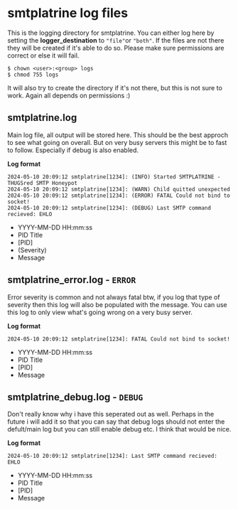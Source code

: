 # smtplatrine log files

This is the logging directory for smtplatrine. You can either log here by setting the **logger_destination** to `"file"`or `"both"`. If the files are not there they will be created if it's able to do so. Please make sure permissions are correct or else it will fail.

```shell
$ chown <user>:<group> logs
$ chmod 755 logs
```

It will also try to create the directory if it's not there, but this is not sure to work. Again all depends on permissions :)

## smtplatrine.log

Main log file, all output will be stored here. This should be the best approch to see what going on overall. But on very busy servers this might be to fast to follow. Especially if debug is also enabled.

**Log format**
```log
2024-05-10 20:09:12 smtplatrine[1234]: (INFO) Started SMTPLATRINE - THUGSred SMTP Honeypot
2024-05-10 20:09:12 smtplatrine[1234]: (WARN) Child quitted unexpected
2024-05-10 20:09:12 smtplatrine[1234]: (ERROR) FATAL Could not bind to socket!
2024-05-10 20:09:12 smtplatrine[1234]: (DEBUG) Last SMTP command recieved: EHLO
```
- YYYY-MM-DD HH:mm:ss
- PID Title
- [PID]
- (Severity)
- Message

## smtplatrine_error.log - `ERROR`

Error severity is common and not always fatal btw, if you log that type of severity then this log will also be populated with the message. You can use this log to only view what's going wrong on a very busy server.

**Log format**
```log
2024-05-10 20:09:12 smtplatrine[1234]: FATAL Could not bind to socket!
```
- YYYY-MM-DD HH:mm:ss
- PID Title
- [PID]
- Message

## smtplatrine_debug.log - `DEBUG`

Don't really know why i have this seperated out as well. Perhaps in the future i will add it so that you can say that debug logs should not enter the defult/main log but you can still enable debug etc. I think that would be nice.

**Log format**
```log
2024-05-10 20:09:12 smtplatrine[1234]: Last SMTP command recieved: EHLO
```
- YYYY-MM-DD HH:mm:ss
- PID Title
- [PID]
- Message